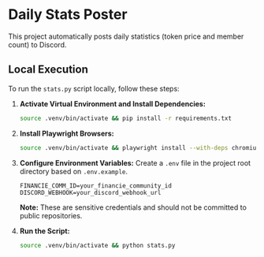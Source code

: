 # Daily Stats Poster

This project automatically posts daily statistics (token price and member count) to Discord.

## Local Execution

To run the `stats.py` script locally, follow these steps:

1.  **Activate Virtual Environment and Install Dependencies:**
    ```bash
    source .venv/bin/activate && pip install -r requirements.txt
    ```

2.  **Install Playwright Browsers:**
    ```bash
    source .venv/bin/activate && playwright install --with-deps chromium
    ```

3.  **Configure Environment Variables:**
    Create a `.env` file in the project root directory based on `.env.example`.
    ```
    FINANCIE_COMM_ID=your_financie_community_id
    DISCORD_WEBHOOK=your_discord_webhook_url
    ```
    **Note:** These are sensitive credentials and should not be committed to public repositories.

4.  **Run the Script:**
    ```bash
    source .venv/bin/activate && python stats.py
    ```
